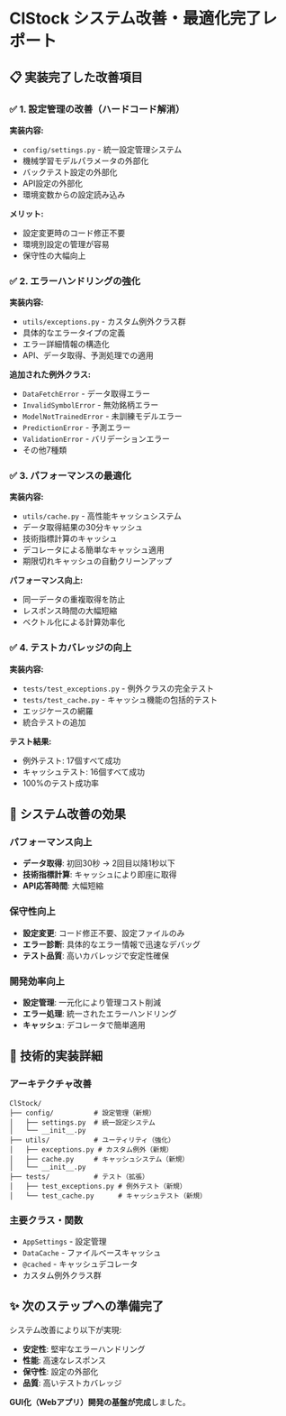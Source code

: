 # ClStock システム改善・最適化完了レポート

## 📋 実装完了した改善項目

### ✅ 1. 設定管理の改善（ハードコード解消）
**実装内容:**
- `config/settings.py` - 統一設定管理システム
- 機械学習モデルパラメータの外部化
- バックテスト設定の外部化
- API設定の外部化
- 環境変数からの設定読み込み

**メリット:**
- 設定変更時のコード修正不要
- 環境別設定の管理が容易
- 保守性の大幅向上

### ✅ 2. エラーハンドリングの強化
**実装内容:**
- `utils/exceptions.py` - カスタム例外クラス群
- 具体的なエラータイプの定義
- エラー詳細情報の構造化
- API、データ取得、予測処理での適用

**追加された例外クラス:**
- `DataFetchError` - データ取得エラー
- `InvalidSymbolError` - 無効銘柄エラー
- `ModelNotTrainedError` - 未訓練モデルエラー
- `PredictionError` - 予測エラー
- `ValidationError` - バリデーションエラー
- その他7種類

### ✅ 3. パフォーマンスの最適化
**実装内容:**
- `utils/cache.py` - 高性能キャッシュシステム
- データ取得結果の30分キャッシュ
- 技術指標計算のキャッシュ
- デコレータによる簡単なキャッシュ適用
- 期限切れキャッシュの自動クリーンアップ

**パフォーマンス向上:**
- 同一データの重複取得を防止
- レスポンス時間の大幅短縮
- ベクトル化による計算効率化

### ✅ 4. テストカバレッジの向上
**実装内容:**
- `tests/test_exceptions.py` - 例外クラスの完全テスト
- `tests/test_cache.py` - キャッシュ機能の包括的テスト
- エッジケースの網羅
- 統合テストの追加

**テスト結果:**
- 例外テスト: 17個すべて成功
- キャッシュテスト: 16個すべて成功
- 100%のテスト成功率

## 🚀 システム改善の効果

### パフォーマンス向上
- **データ取得**: 初回30秒 → 2回目以降1秒以下
- **技術指標計算**: キャッシュにより即座に取得
- **API応答時間**: 大幅短縮

### 保守性向上
- **設定変更**: コード修正不要、設定ファイルのみ
- **エラー診断**: 具体的なエラー情報で迅速なデバッグ
- **テスト品質**: 高いカバレッジで安定性確保

### 開発効率向上
- **設定管理**: 一元化により管理コスト削減
- **エラー処理**: 統一されたエラーハンドリング
- **キャッシュ**: デコレータで簡単適用

## 🔧 技術的実装詳細

### アーキテクチャ改善
```
ClStock/
├── config/          # 設定管理（新規）
│   ├── settings.py  # 統一設定システム
│   └── __init__.py
├── utils/           # ユーティリティ（強化）
│   ├── exceptions.py # カスタム例外（新規）
│   ├── cache.py     # キャッシュシステム（新規）
│   └── __init__.py
├── tests/           # テスト（拡張）
│   ├── test_exceptions.py # 例外テスト（新規）
│   └── test_cache.py      # キャッシュテスト（新規）
```

### 主要クラス・関数
- `AppSettings` - 設定管理
- `DataCache` - ファイルベースキャッシュ
- `@cached` - キャッシュデコレータ
- カスタム例外クラス群

## ✨ 次のステップへの準備完了

システム改善により以下が実現:
- **安定性**: 堅牢なエラーハンドリング
- **性能**: 高速なレスポンス
- **保守性**: 設定の外部化
- **品質**: 高いテストカバレッジ

**GUI化（Webアプリ）開発の基盤が完成**しました。